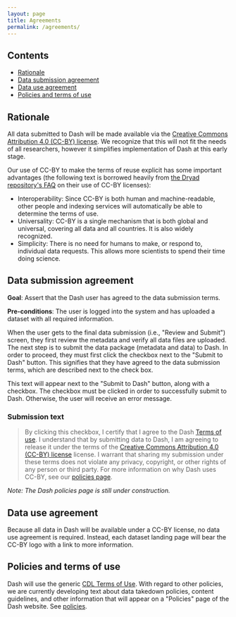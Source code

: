 ```yaml
---
layout: page
title: Agreements
permalink: /agreements/
---
```


## Contents

* [Rationale](agreements#Rationale)
* [Data submission agreement](agreements#data-submission-agreement)
* [Data use agreement](agreements#data-use-agreement)
* [Policies and terms of use](agreements#policies-and-terms-of-use)


## Rationale

All data submitted to Dash will be made available via the [Creative Commons Attribution 4.0 (CC-BY) license](https://creativecommons.org/licenses/by/4.0/). We recognize that this will not fit the needs of all researchers, however it simplifies implementation of Dash at this early stage.  

Our use of CC-BY to make the terms of reuse explicit has some important advantages (the following text is borrowed heavily from [the Dryad repository's FAQ](http://datadryad.org/pages/faq) on their use of CC-BY licenses):

* Interoperability: Since CC-BY is both human and machine-readable, other people and indexing services will automatically be able to determine the terms of use.
* Universality: CC-BY is a single mechanism that is both global and universal, covering all data and all countries. It is also widely recognized.
* Simplicity: There is no need for humans to make, or respond to, individual data requests. This allows more scientists to spend their time doing science.

## Data submission agreement

**Goal**: Assert that the Dash user has agreed to the data submission terms.

**Pre-conditions**: The user is logged into the system and has uploaded a dataset with all required information.

When the user gets to the final data submission (i.e., "Review and Submit") screen, they first review the metadata and verify all data files are uploaded. The next step is to submit the data package (metadata and data) to Dash. In order to proceed, they must first click the checkbox next to the "Submit to Dash" button. This signifies that they have agreed to the data submission terms, which are described next to the check box.

This text will appear next to the "Submit to Dash" button, along with a checkbox. The checkbox must be clicked in order to successfully submit to Dash. Otherwise, the user will receive an error message.

### Submission text
> By clicking this checkbox, I certify that I agree to the Dash [Terms of use](http://www.cdlib.org/about/terms.html). I understand that by submitting data to Dash, I am agreeing to release it under the terms of the [Creative Commons Attribution 4.0 (CC-BY) license](https://creativecommons.org/licenses/by/4.0/) license. I warrant that sharing my submission under these terms does not violate any privacy, copyright, or other rights of any person or third party. For more information on why Dash uses CC-BY, see our [policies page](https://dash.ucop.edu/xtf/search?smode=policiesPage). 

_Note: The Dash policies page is still under construction._

## Data use agreement

Because all data in Dash will be available under a CC-BY license, no data use agreement is required. Instead, each dataset landing page will bear the CC-BY logo with a link to more information.


## Policies and terms of use

Dash will use the generic [CDL Terms of Use](http://www.cdlib.org/about/terms.html). With regard to other policies, we are currently developing text about data takedown policies, content guidelines, and other information that will appear on a "Policies" page of the Dash website. See [policies](http://cdluc3.github.io/dash/policies).


